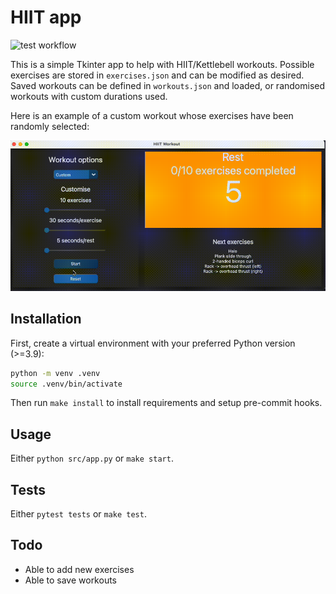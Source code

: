 # HIIT app

![test workflow](https://github.com/minimav/hiit_workout_app/actions/workflows/test.yaml/badge.svg)

This is a simple Tkinter app to help with HIIT/Kettlebell workouts. Possible exercises are stored in `exercises.json` and can be modified as desired. Saved workouts can be defined in `workouts.json` and loaded, or randomised workouts with custom durations used.

Here is an example of a custom workout whose exercises have been randomly selected:

![workout](media/app.gif)

## Installation

First, create a virtual environment with your preferred Python version (>=3.9):

```bash
python -m venv .venv
source .venv/bin/activate
```

Then run `make install` to install requirements and setup pre-commit hooks.

## Usage

Either `python src/app.py` or `make start`.

## Tests

Either `pytest tests` or `make test`.

## Todo

* Able to add new exercises
* Able to save workouts
